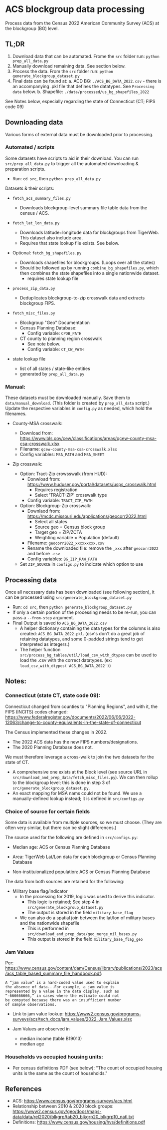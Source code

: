 
# ACS blockgroup data processing

Process data from the Census 2022 American Community Survey (ACS) at the blockgroup (BG) level.

## TL;DR
1. Download data that can be automated. Frome the `src` folder run: `python prep_all_data.py`
2. Manually download remaining data. See section below.
3. Process the data. From the `src` folder run: `python generate_blockgroup_dataset.py`
4. Final data can be found at:
    a. ACD BG: `./ACS_BG_DATA_2022.csv`
        - there is an accompanying .pkl file that defines the datatypes. See `Processing data` below.
    b. Shapefile: `./data/processed/us_bg_shapefiles_2022`

See Notes below, especially regarding the state of Connecticut (CT; FIPS code 09)


## Downloading data
Various forms of external data must be downloaded prior to processing.


### Automated / scripts
Some datasets have scripts to aid in their download. You can run `src/prep_all_data.py` to trigger all the automated downloading & preparation scripts.
- Run: `cd src`, then `python prep_all_data.py`

Datasets & their scripts:
- `fetch_acs_summary_files.py`
    - Downloads blockgroup-level summary file table data from the census / ACS.

- `fetch_lat_lon_data.py`
    - Downloads latitude+longitude data for blockgroups from TigerWeb. This dataset also include area.
    - Requires that state lookup file exists. See below.

- Optional: `fetch_bg_shapefiles.py`
    - Downloads shapefiles for blockgroups. (Loops over all the states)
    - Should be followed up by running `combine_bg_shapefiles.py`, which then combines the state shapefiles into a single nationwide dataset.
        - requires state lookup file

- `process_zip_data.py`
    - Deduplicates blockgroup-to-zip crosswalk data and extracts blockgroup FIPS.

- `fetch_misc_files.py`
    - Blockgroup "Geo" Documentation
    - Census Planning Database: 
        - Config variable: `CPDB_PATH`
    - CT county to planning region crosswalk
        - See note below.
        - Config variable: `CT_CW_PATH`

- state lookup file
    - list of all states / state-like entities
    -  generated by `prep_all_data.py`


### Manual:
These datasets must be downloaded manually. Save them to `data/manual_download`. (This folder is created by `prep_all_data` script.) Update the respective variables in `config.py` as needed, which hold the filenames.

- County-MSA crosswalk:
    - Download from: https://www.bls.gov/cew/classifications/areas/qcew-county-msa-csa-crosswalk.xlsx
    - Filename: `qcew-county-msa-csa-crosswalk.xlsx`
    - Config variables: `MSA_PATH` and `MSA_SHEET`

- Zip crosswalk:
    - Option: Tract-Zip crowsswalk (from HUD):
        - Donwload from: https://www.huduser.gov/portal/datasets/usps_crosswalk.html
            - Requires registration
            - Select 'TRACT-ZIP' crosswalk type
        - Config variable: `TRACT_ZIP_PATH`
    - Option: Blockgroup-Zip crosswalk:
        - Downlaod from: https://mcdc.missouri.edu/applications/geocorr2022.html
            - Select all states
            - Source geo = Census block group
            - Target geo = ZIP/ZCTA
            - Weighting variable = Population (default)
        - Filename: `geocorr2022_xxxxxxxxx.csv`
        - Rename the downloaded file: remove the `_xxx` after `geocorr2022` and before `.csv`
        - Config variables: `BG_ZIP_RAW_PATH` 
    - Set `ZIP_SOURCE` in `configs.py` to indicate which option to use


## Processing data

Once all necessary data has been downloaded (see following section), it can be processed using `src/generate_blockgroup_dataset.py`
- Run: `cd src`, then `python generate_blockgroup_dataset.py`
- If only a certain portion of the processing needs to be re-run, you can pass a `--from-step` argument.
- Final Output is saved to `ACS_BG_DATA_2022.csv`
    - A helper dictionary containing the data types for the columns is also created: `ACS_BG_DATA_2022.pkl`. 
      (csv's don't do a great job of retaining datatypes, and some 0-padded strings tend to get interpreted as integers.)
    - The helper function `src/process_bg_tables/util/load_csv_with_dtypes` can be used to load the .csv with the correct datatypes. (ex: `load_csv_with_dtypes('ACS_BG_DATA_2022')`)



## Notes:
### Connecticut (state CT, state code 09):
Connecticut changed from counties to "Planning Regions", and with it, the FIPS (INCITS) codes changed: https://www.federalregister.gov/documents/2022/06/06/2022-12063/change-to-county-equivalents-in-the-state-of-connecticut

The Census implemented these changes in 2022.
- The 2022 ACS data has the new FIPS numbers/designations.
- The 2020 Planning Database does not. 

We must therefore leverage a cross-walk to join the two datasets for the state of CT. 
- A comprehensive one exists at the Block level (see source URL in `src/download_and_prep_data/fetch_misc_files.py`). We can then rollup to the blockgroup level; this is done in step 3 of `src/generate_blockgroup_dataset.py`.
- An exact mapping for MSA nams could not be found. We use a manually-defined lookup instead; it is defined in `src/configs.py`

### Choice of source for certain fields
Some data is available from multiple sources, so we must choose. (They are often very similar, but there can be slight differences.) 

The source used for the following are defined in `src/configs.py`:

- Median age: ACS or Census Planning Database

- Area: TigerWeb Lat/Lon data for each blockgroup or Census Planning Database

- Non-instituionalized population: ACS or Census Planning Database


The data from both sources are retained for the following:

- Military base flag/indicator
    - In the processing for 2019, logic was used to derive this indicator.
        - This logic is retained; See step 4 in `src/generate_blockgroup_dataset.py`
        - The output is stored in the field `military_base_flag`
    - We can also do a spatial join between the lat/lon of military bases and the nationwide shapefile
        - This is performed in `src/download_and_prep_data/geo_merge_mil_bases.py`
        - This output is stored in the field `military_base_flag_geo`

### Jam Values
Per: https://www.census.gov/content/dam/Census/library/publications/2023/acs/acs_table_based_summary_file_handbook.pdf:

    A “jam value” is a hard-coded value used to explain
    the absence of data...For example, a jam value is 
    represented by a value in the data display, such as 
    “-666666666,” in cases where the estimate could not 
    be computed because there was an insufficient number 
    of sample observations.

- Link to jam value lookup: https://www2.census.gov/programs-surveys/acs/tech_docs/jam_values/2022_Jam_Values.xlsx

- Jam Values are observed in 
    - median income (table B19013)
    - median age


### Households vs occupied housing units:
- Per census definitions PDF (see below): "The count of occupied housing units is the same as the count of households."


## References
- ACS: https://www.census.gov/programs-surveys/acs.html
- Relationship between 2010 & 2020 block groups: https://www2.census.gov/geo/docs/maps-data/data/rel2020/blkgrp/tab20_blkgrp20_blkgrp10_natl.txt
- Definitions: https://www.census.gov/housing/hvs/definitions.pdf


